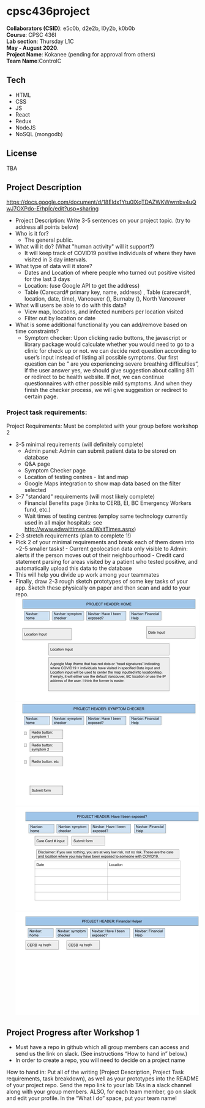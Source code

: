 # cpsc436project
**Collaborators (CSID)**: e5c0b, d2e2b, l0y2b, k0b0b &nbsp; <br/>
**Course**: CPSC 436I &nbsp; <br/>
**Lab section**: Thursday L1C &nbsp; <br/>
**May - August 2020**. &nbsp; <br/>
**Project Name**: Kokanee (pending for approval from others) <br/>
**Team Name**:ControlC<br/>

## Tech
- HTML
- CSS
- JS
- React
- Redux
- NodeJS
- NoSQL (mongodb)

## License
TBA

## Project Description
https://docs.google.com/document/d/18EIdx1Ytu0IXqTDAZWKWwrnbv4uQwJ7OXPdo-ErhpIc/edit?usp=sharing <br/>
*	 Project Description: Write 3-5 sentences on your project topic. (try to address all points below)
*	Who is it for?
    - The general public.
*	What will it do? (What "human activity" will it support?)
    - It will keep track of COVID19 positive individuals of where they have visited in 3  day intervals. 
*	What type of data will it store?
    - Dates and Location of where people who turned out positive visited for the last 3 days
    - Location: (use Google API to get the address)
    - Table (Carecard# primary key, name, address) , Table (carecard#, location, date, time), Vancouver (), Burnaby (), North Vancouver
*	What will users be able to do with this data?
    - View map, locations, and infected numbers per location visited
    - Filter out by location or date
*	What is some additional functionality you can add/remove based on time constraints?
    - Symptom checker: Upon clicking radio buttons, the javascript or library package would calculate whether you would need to go to a clinic for check up or not.  we can decide next question according to user’s input instead of listing all possible symptoms. 
    Our first question can be ” are you experiencing severe breathing difficulties”, if the user answer yes, we should give suggestion about calling 811 or redirect to bc health website.
    If not, we can continue questionnaires with other possible mild symptoms. And when they finish the checker process, we will give suggestion or redirect to certain page.

###	 Project task requirements:
Project Requirements:
Must be completed with your group before workshop 2

*	3-5 minimal requirements (will definitely complete)
    - Admin panel: Admin can submit patient data to be stored on database
    - Q&A page
    - Symptom Checker page
    - Location of testing centres - list and map
    - Google Maps integration to show map data based on the filter selected
*	3-7 "standard" requirements (will most likely complete)
    - Financial Benefits page (links to CERB, EI, BC Emergency Workers fund, etc.)
    - Wait times of testing centres (employ same technology currently used in all major hospitals: see http://www.edwaittimes.ca/WaitTimes.aspx)
*	2-3 stretch requirements (plan to complete 1!)
*	 Pick 2 of your minimal requirements and break each of them down into ~2-5 smaller tasks!
    - Current geolocation data only visible to Admin: alerts if the person moves out of their neighbourhood
    - Credit card statement parsing for areas visited by a patient who tested positive, and automatically upload this data to the database
*	 This will help you divide up work among your teammates
*	 Finally, draw 2-3 rough sketch prototypes of some key tasks of your app. Sketch these physically on paper and then scan and add to your repo.
![sketch0](protosketch/draws.jpg)
![sketch1](protosketch/draws(1).jpg)<br/>
![sketch2](protosketch/draws(2).jpg)<br/>
![sketch3](protosketch/draws(3).jpg)<br/>

    


## Project Progress after Workshop 1

*	 Must have a repo in github which all group members can access and send us the link on slack. (See instructions “How to hand in” below.)
*	In order to create a repo, you will need to decide on a project name

How to hand in:
Put all of the writing (Project Description, Project Task requirements, task breakdown), as well as your prototypes into the README of your project repo. Send the repo link to your lab TAs in a slack channel along with your group members. ALSO, for each team member, go on slack and edit your profile. In the “What I do” space, put your team name!

